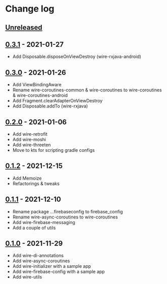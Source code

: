 # Change log

## [Unreleased]

## [0.3.1] - 2021-01-27

- Add Disposable.disposeOnViewDestroy (wire-rxjava-android)

## [0.3.0] - 2021-01-26

- Add ViewBindingAware
- Rename wire-coroutines-common & wire-coroutines to wire-coroutines & wire-coroutines-android
- Add Fragment.clearAdapterOnViewDestroy
- Add Disposable.addTo (wire-rxjava)

## [0.2.0] - 2021-01-06

- Add wire-retrofit
- Add wire-moshi
- Add wire-threeten
- Move to kts for scripting gradle configs

## [0.1.2] - 2021-12-15

- Add Memoize
- Refactorings & tweaks

## [0.1.1] - 2021-12-10

- Rename package ...firebaseconfig to firebase_config
- Rename wire-async-coroutines to wire-coroutines
- Add wire-firebase-messaging
- Add a couple of utils

## [0.1.0] - 2021-11-29

- Add wire-di-annotations
- Add wire-async-coroutines
- Add wire-initializer with a sample app
- Add wire-firebase-config with a sample app
- Add wire-utils


[Unreleased]: https://github.com/twobuffers/wire/compare/0.3.1...HEAD
[0.3.1]: https://github.com/twobuffers/wire/releases/tag/0.3.1
[0.3.0]: https://github.com/twobuffers/wire/releases/tag/0.3.0
[0.2.0]: https://github.com/twobuffers/wire/releases/tag/0.2.0
[0.1.2]: https://github.com/twobuffers/wire/releases/tag/0.1.2
[0.1.1]: https://github.com/twobuffers/wire/releases/tag/0.1.1
[0.1.0]: https://github.com/twobuffers/wire/releases/tag/0.1.0
